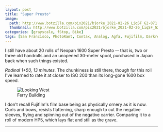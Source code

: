 ```yaml
---
layout: post
title: "Super Presto"
image:
  path: http://www.botzilla.com/pix2021/bjorke_2021-02-26_LiqSF_G2-071.jpg
  thumbnail: http://www.botzilla.com/pix2021/bjorke_2021-02-26_LiqSF_G2-071.jpg
categories: [grayscale, fStop, Bike]
tags: [San Francisco, PhotoRant, Contax, Analog, Agfa, Fujifilm, Darkroom]
---
```


I still have about 20 rolls of Neopan 1600 Super Presto -- that is, two or three old handrolls and an unopened
30-meter spool, purchased in Japan back when such things existed.

_Rodinal 1+50, 13 minutes._ The chunkiness is still there, though for this roll I've learned to rate it at closer to ISO 200 than its long-gone 1600 box speed.

<figure class="align-center">
<img alt="Looking West" src="http://botzilla.com/pix2021/bjorke_2021-02-26_LiqSF_G2-072.jpg">
<figcaption>Ferry Building</figcaption>
</figure>

I don't recall Fujifilm's film base being as physically ornery as it is now. Curls and bows, resists flattening, sharp enough to cut the negative sleeves, flying and spinning out of the negative carrier. Comparing it to a roll of modern HP5, which lays flat and still as the grave.

<hr>

